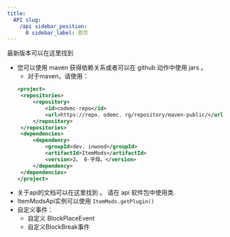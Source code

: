 ```yaml
---
title:
  API slug:
    /api sidebar_position:
      0 sidebar_label: 首页
---
```


最新版本可以在这里找到 [](https://ci.codemc.io/job/CodeDoctorDE/job/ItemMods/lastStableBuild/)

* 您可以使用 maven 获得依赖关系或者可以在 github 动作中使用 jars 。
   * 对于maven，请使用：
   ```xml
  <project>
    <repositories>
        <repository>
            <id>codemc-repo</id>
            <url>https://repo. odemc. rg/repository/maven-public/</url>
        </repository>
    </repositories>
    <dependencies>
        <dependency>
            <groupId>dev. inwood</groupId>
            <artifactId>ItemMods</artifactId>
            <version>2。 0-字母。</version>
        </dependency>
    </dependencies>
  </project>
   ```
* 关于api的文档可以在这里找到 [](https://itemmods.linwood.dev/apidocs)。 请在 api 软件包中使用类.
* ItemModsApi实例可以使用 `ItemMods.getPlugin()`
* 自定义事件：
  * 自定义 BlockPlaceEvent
  * 自定义BlockBreak事件
